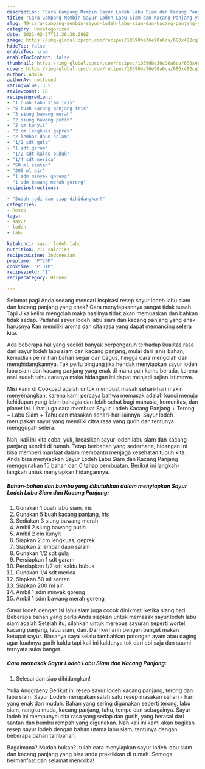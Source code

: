 ```yaml
---
description: "Cara Gampang Membin Sayur Lodeh Labu Siam dan Kacang Panjang yang Enak Banget}"
title: "Cara Gampang Membin Sayur Lodeh Labu Siam dan Kacang Panjang yang Enak Banget}"
slug: 49-cara-gampang-membin-sayur-lodeh-labu-siam-dan-kacang-panjang-yang-enak-banget
category: Uncategorized
date: 2023-02-27T22:36:38.286Z
image: https://img-global.cpcdn.com/recipes/18590ba36e98a6ca/680x482cq70/sayur-lodeh-labu-siam-dan-kacang-panjang-foto-resep-utama.jpg
hideToc: false
enableToc: true
enableTocContent: false
thumbnail: https://img-global.cpcdn.com/recipes/18590ba36e98a6ca/680x482cq70/sayur-lodeh-labu-siam-dan-kacang-panjang-foto-resep-utama.jpg
cover: https://img-global.cpcdn.com/recipes/18590ba36e98a6ca/680x482cq70/sayur-lodeh-labu-siam-dan-kacang-panjang-foto-resep-utama.jpg
author: Admin
authorAv: notfound
ratingvalue: 3.5
reviewcount: 18
recipeingredient:
- "1 buah labu siam iris"
- "5 buah kacang panjang iris"
- "3 siung bawang merah"
- "2 siung bawang putih"
- "2 cm kunyit"
- "2 cm lengkuas geprek"
- "2 lembar daun salam"
- "1/2 sdt gula"
- "1 sdt garam"
- "1/2 sdt kaldu bubuk"
- "1/4 sdt merica"
- "50 ml santan"
- "200 ml air"
- "1 sdm minyak goreng"
- "1 sdm bawang merah goreng"
recipeinstructions:

- "Sudah jadi dan siap dihidangkan!"
categories:
- Resep
tags:
- sayur
- lodeh
- labu

katakunci: sayur lodeh labu 
nutrition: 211 calories
recipecuisine: Indonesian
preptime: "PT25M"
cooktime: "PT31M"
recipeyield: "1"
recipecategory: Dinner

---
```



Selamat pagi Anda sedang mencari inspirasi resep sayur lodeh labu siam dan kacang panjang yang enak? Cara menyiapkannya sangat tidak susah. Tapi Jika keliru mengolah maka hasilnya tidak akan memuaskan dan bahkan tidak sedap. Padahal sayur lodeh labu siam dan kacang panjang yang enak harusnya Kan memiliki aroma dan cita rasa yang dapat memancing selera kita.


Ada beberapa hal yang sedikit banyak berpengaruh terhadap kualitas rasa dari sayur lodeh labu siam dan kacang panjang, mulai dari jenis bahan, kemudian pemilihan bahan segar dan bagus, hingga cara mengolah dan menghidangkannya. Tak perlu bingung jika hendak menyiapkan sayur lodeh labu siam dan kacang panjang yang enak di mana pun kamu berada, karena asal sudah tahu caranya maka hidangan ini dapat menjadi sajian istimewa.

Misi kami di Cookpad adalah untuk membuat masak sehari-hari makin menyenangkan, karena kami percaya bahwa memasak adalah kunci menuju kehidupan yang lebih bahagia dan lebih sehat bagi manusia, komunitas, dan planet ini. Lihat juga cara membuat Sayur Lodeh Kacang Panjang + Terong + Labu Siam + Tahu dan masakan sehari-hari lainnya. Sayur lodeh merupakan sayur yang memiliki citra rasa yang gurih dan tentunya menggugah selera.


Nah, kali ini kita coba, yuk, kreasikan sayur lodeh labu siam dan kacang panjang sendiri di rumah. Tetap berbahan yang sederhana, hidangan ini bisa memberi manfaat dalam membantu menjaga kesehatan tubuh kita. Anda bisa menyiapkan Sayur Lodeh Labu Siam dan Kacang Panjang menggunakan 15 bahan dan 0 tahap pembuatan. Berikut ini langkah-langkah untuk menyiapkan hidangannya.

<!--inarticleads1-->

##### Bahan-bahan dan bumbu yang dibutuhkan dalam menyiapkan Sayur Lodeh Labu Siam dan Kacang Panjang:

1. Gunakan 1 buah labu siam, iris
1. Gunakan 5 buah kacang panjang, iris
1. Sediakan 3 siung bawang merah
1. Ambil 2 siung bawang putih
1. Ambil 2 cm kunyit
1. Siapkan 2 cm lengkuas, geprek
1. Siapkan 2 lembar daun salam
1. Gunakan 1/2 sdt gula
1. Persiapkan 1 sdt garam
1. Persiapkan 1/2 sdt kaldu bubuk
1. Gunakan 1/4 sdt merica
1. Siapkan 50 ml santan
1. Siapkan 200 ml air
1. Ambil 1 sdm minyak goreng
1. Ambil 1 sdm bawang merah goreng


Sayur lodeh dengan isi labu siam juga cocok dinikmati ketika siang hari. Beberapa bahan yang perlu Anda siapkan untuk memasak sayur lodeh labu siam adalah Setelah itu, silahkan untuk merebus sayuran seperti wortel, kacang panjang, labu siam, dan. Dari kemarin pengen banget makan ketupat sayur. Biasanya saya selalu tambahkan potongan ayam atau daging agar kuahnya gurih kaldu tapi kali ini kaldunya tok dari ebi saja dan suami ternyata suka banget. 

<!--inarticleads2-->

##### Cara memasak Sayur Lodeh Labu Siam dan Kacang Panjang:


1. Selesai dan siap dihidangkan!

Yulia Anggraeny Berikut ini resep sayur lodeh kacang panjang, terong dan labu siam. Sayur Lodeh merupakan salah satu resep masakan sehari - hari yang enak dan mudah. Bahan yang sering digunakan seperti terong, labu siam, nangka muda, kacang panjang, tahu, tempe dan sebagainya. Sayur lodeh ini mempunyai cita rasa yang sedap dan gurih, yang berasal dari santan dan bumbu rempah yang digunakan. Nah kali ini kami akan bagikan resep sayur lodeh dengan bahan utama labu siam, tentunya dengan beberapa bahan tambahan. 

Bagaimana? Mudah bukan? Itulah cara menyiapkan sayur lodeh labu siam dan kacang panjang yang bisa anda praktikkan di rumah. Semoga bermanfaat dan selamat mencoba!
